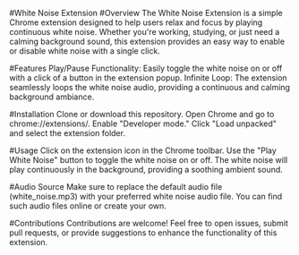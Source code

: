 
#White Noise Extension
#Overview
The White Noise Extension is a simple Chrome extension designed to help users relax and focus by playing continuous white noise. Whether you're working, studying, or just need a calming background sound, this extension provides an easy way to enable or disable white noise with a single click.

#Features
Play/Pause Functionality: Easily toggle the white noise on or off with a click of a button in the extension popup.
Infinite Loop: The extension seamlessly loops the white noise audio, providing a continuous and calming background ambiance.

#Installation
Clone or download this repository.
Open Chrome and go to chrome://extensions/.
Enable "Developer mode."
Click "Load unpacked" and select the extension folder.

#Usage
Click on the extension icon in the Chrome toolbar.
Use the "Play White Noise" button to toggle the white noise on or off.
The white noise will play continuously in the background, providing a soothing ambient sound.

#Audio Source
Make sure to replace the default audio file (white_noise.mp3) with your preferred white noise audio file. You can find such audio files online or create your own.

#Contributions
Contributions are welcome! Feel free to open issues, submit pull requests, or provide suggestions to enhance the functionality of this extension.
